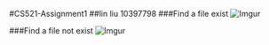 #CS521-Assignment1
##lin liu  10397798
###Find a file exist
![Imgur](http://i.imgur.com/3pC9XMp.png)

###Find a file not exist
![Imgur](http://i.imgur.com/hKtDJBZ.png)